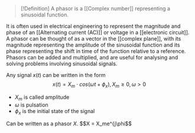> [!Definition]
> A phasor is a [[Complex number]] representing a sinusoidal function. 

It is often used in electrical engineering to represent the magnitude and phase of an [[Alternating current (AC)]] or voltage in a [[electronic circuit]]. A phasor can be thought of as a vector in the [[complex plane]], with its magnitude representing the amplitude of the sinusoidal function and its phase representing the shift in time of the function relative to a reference. Phasors can be added and multiplied, and are useful for analysing and solving problems involving sinusoidal signals.

Any signal $x(t)$ can be written in the form
$$x(t) = X_m \cdot cos(\omega t + \phi_x), X_m \geq 0, \omega > 0$$
- $X_m$ is called amplitude
- $\omega$ is pulsation
- $\phi_x$ is the initial state of the signal 

Can be written as a phasor $X$.
$$X = X_me^{j\phi$$